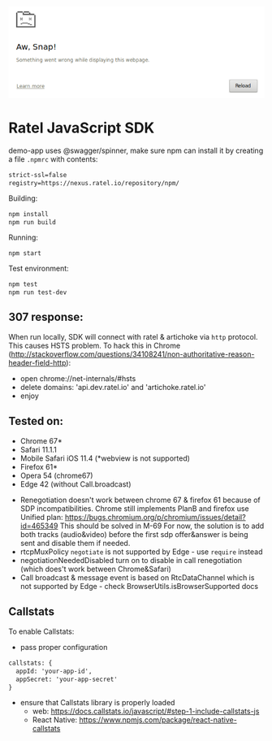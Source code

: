 ![SDK](./sdk.png)

# Ratel JavaScript SDK
demo-app uses @swagger/spinner, make sure npm can install it by creating a file `.npmrc` with contents: 
```
strict-ssl=false
registry=https://nexus.ratel.io/repository/npm/
```

Building:

```
npm install
npm run build
```

Running:

```
npm start
```

Test environment:

```
npm test
npm run test-dev
```

## 307 response:
When run locally, SDK will connect with ratel & artichoke via `http` protocol.
 This causes HSTS problem.
 To hack this in Chrome (http://stackoverflow.com/questions/34108241/non-authoritative-reason-header-field-http):
 - open chrome://net-internals/#hsts
 - delete domains: 'api.dev.ratel.io' and 'artichoke.ratel.io'
 - enjoy


## Tested on:
- Chrome 67*
- Safari 11.1.1
- Mobile Safari iOS 11.4 (*webview is not supported)
- Firefox 61*
- Opera 54 (chrome67)
- Edge 42 (without Call.broadcast)

* Renegotiation doesn't work between chrome 67 & firefox 61 because of SDP incompatibilities.
Chrome still implements PlanB and firefox use Unified plan:
https://bugs.chromium.org/p/chromium/issues/detail?id=465349
This should be solved in M-69
For now, the solution is to add both tracks (audio&video) before the first sdp offer&answer is being sent and disable them if needed.
* rtcpMuxPolicy `negotiate` is not supported by Edge - use `require` instead 
* negotiationNeededDisabled turn on to disable in call renegotiation (which does't work between Chrome&Safari)
* Call broadcast & message event is based on RtcDataChannel which is not supported by Edge - check BrowserUtils.isBrowserSupported docs

## Callstats
To enable Callstats:
* pass proper configuration
```
callstats: {
  appId: 'your-app-id',
  appSecret: 'your-app-secret'
}
```
* ensure that Callstats library is properly loaded
  * web: https://docs.callstats.io/javascript/#step-1-include-callstats-js
  * React Native: https://www.npmjs.com/package/react-native-callstats
